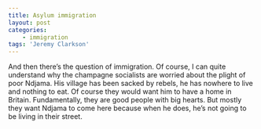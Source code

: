 ```yaml
---
title: Asylum immigration
layout: post
categories:
    - immigration
tags: 'Jeremy Clarkson'
---
```


And then there’s the question of immigration. Of course, I can quite understand why the champagne socialists are worried about the plight of poor Ndjama. His village has been sacked by rebels, he has nowhere to live and nothing to eat. Of course they would want him to have a home in Britain. Fundamentally, they are good people with big hearts. But mostly they want Ndjama to come here because when he does, he’s not going to be living in their street.
